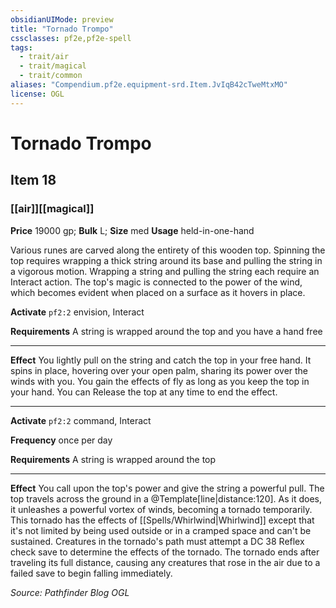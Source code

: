 ```yaml
---
obsidianUIMode: preview
title: "Tornado Trompo"
cssclasses: pf2e,pf2e-spell
tags:
  - trait/air
  - trait/magical
  - trait/common
aliases: "Compendium.pf2e.equipment-srd.Item.JvIqB42cTweMtxMO"
license: OGL
---
```

# Tornado Trompo
## Item 18
### [[air]][[magical]]


**Price** 19000 gp; 
**Bulk** L; **Size** med
**Usage** held-in-one-hand

Various runes are carved along the entirety of this wooden top. Spinning the top requires wrapping a thick string around its base and pulling the string in a vigorous motion. Wrapping a string and pulling the string each require an Interact action. The top's magic is connected to the power of the wind, which becomes evident when placed on a surface as it hovers in place.

**Activate** `pf2:2` envision, Interact

**Requirements** A string is wrapped around the top and you have a hand free

* * *

**Effect** You lightly pull on the string and catch the top in your free hand. It spins in place, hovering over your open palm, sharing its power over the winds with you. You gain the effects of fly as long as you keep the top in your hand. You can Release the top at any time to end the effect.

* * *

**Activate** `pf2:2` command, Interact

**Frequency** once per day

**Requirements** A string is wrapped around the top

* * *

**Effect** You call upon the top's power and give the string a powerful pull. The top travels across the ground in a @Template\[line|distance:120\]. As it does, it unleashes a powerful vortex of winds, becoming a tornado temporarily. This tornado has the effects of [[Spells/Whirlwind|Whirlwind]] except that it's not limited by being used outside or in a cramped space and can't be sustained. Creatures in the tornado's path must attempt a DC 38 Reflex check save to determine the effects of the tornado. The tornado ends after traveling its full distance, causing any creatures that rose in the air due to a failed save to begin falling immediately.

*Source: Pathfinder Blog*
*OGL*
